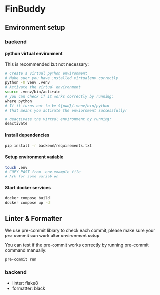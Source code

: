 # FinBuddy

## Environment setup

### backend

#### python virtual environment

This is recommended but not necessary:

```bash
# Create a virtual python environment
# Make suer you have installed virtualenv correctly
python -m venv .venv
# Activate the virtual environment
source .venv/bin/activate
# you can check if it works correctly by running:
where python
# If it turns out to be ${pwd}/.venv/bin/python
# that means you activate the enviornment successfully!

# deactivate the virtual environment by running:
deactivate
```

#### Install dependencies

```bash
pip install -r backend/requirements.txt
```

#### Setup environment variable

```bash
touch .env
# COPY PAST from .env.example file
# Ask for some variables
```
#### Start docker services

```bash
docker compose build
docker compose up -d
```

## Linter & Formatter

We use pre-commit library to check each commit,
please make sure your pre-commit can work after environment setup

You can test if the pre-commit works correctly by running pre-commit command manually:

```bash
pre-commit run
```

### backend

- linter: flake8
- formatter: black


